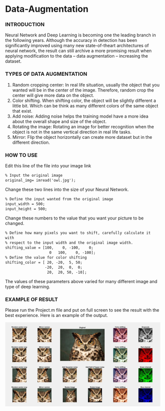 # Data-Augmentation

### INTRODUCTION
Neural Network and Deep Learning is becoming one the leading branch in the following years.
Although the accuracy in detection has been significantly improved using many new state-of-theart architectures of neural network, the result can still archive a more promising result when
applying modification to the data – data augmentation – increasing the dataset.

### TYPES OF DATA AUGMENTATION
1. Random cropping center:
In real life situation, usually the object that you wanted will be in the center of the image.
Therefore, random crop the center will give more data on the object.
2. Color shifting.
When shifting color, the object will be slightly different a little bit. Which can be think as
many different colors of the same object that exist.
3. Add noise:
Adding noise helps the training model have a more idea about the overall shape and size
of the object.
4. Rotating the image:
Rotating an image for better recognition when the object is not in the same vertical
direction in real life tasks.
5. Mirror:
Flip the object horizontally can create more dataset but in the different direction.

### HOW TO USE
Edit this line of the file into your image link
```
% Input the original image
original_img= imread('owl.jpg');
```
Change these two lines into the size of your Neural Network.
```
% Define the input wanted from the original image
input_width = 500;
input_height = 500;
```
Change these numbers to the value that you want your picture to be changed.
```
% Define how many pixels you want to shift, carefully calculate it with
% respect to the input width and the original image width.
shifting_value = [100,    0, -100,    0;
                    0   100,    0, -100];
% Define the value for color shifting
shifting_color = [ 20, -20,  5, 50;
                  -20,  20,  0,  0;
                   20,  20, 50, -10];
 ```
The values of these parameters above varied for many different image and type of deep learning.

### EXAMPLE OF RESULT
Please run the Project.m file and put on full screen to see the result with the best experience.
Here is an example of the output.

![Result](https://github.com/Aleadinglight/Data-Augmentation/blob/master/result.jpg)
